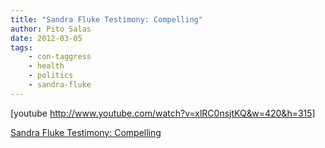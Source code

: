 ```yaml
---
title: "Sandra Fluke Testimony: Compelling"
author: Pito Salas
date: 2012-03-05
tags:
    - con-taggress
    - health
    - politics
    - sandra-fluke
---
```




[youtube http://www.youtube.com/watch?v=xlRC0nsjtKQ&w=420&h=315]


[Sandra Fluke Testimony: Compelling](None)
